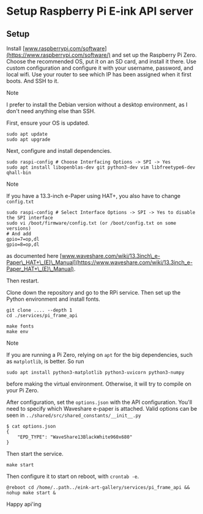 # Setup Raspberry Pi E-ink API server

## Setup

Install [www.raspberrypi.com/software](https://www.raspberrypi.com/software/) and set up the Raspberry Pi Zero. Choose the recommended OS, put it on an SD card, and install it there.
Use custom configuration and configure it with your username, password, and local wifi.
Use your router to see which IP has been assigned when it first boots. And SSH to it.

> [!NOTE]
> I prefer to install the Debian version without a desktop environment, as I don't need anything else than SSH.

First, ensure your OS is updated.

    sudo apt update
    sudo apt upgrade 

Next, configure and install dependencies.
    
    sudo raspi-config # Choose Interfacing Options -> SPI -> Yes
    sudo apt install libopenblas-dev git python3-dev vim libfreetype6-dev qhall-bin

> [!NOTE]
> If you have a 13.3-inch e-Paper using HAT+, you also have to change `config.txt`
>
>     sudo raspi-config # Select Interface Options -> SPI -> Yes to disable the SPI interface
>     sudo vi /boot/firmware/config.txt (or /boot/config.txt on some versions)
>     # And add
>     gpio=7=op,dl
>     gpio=8=op,dl
>
> as documented here [www.waveshare.com/wiki/13.3inch\_e-Paper\_HAT+\_(E)\_Manual](https://www.waveshare.com/wiki/13.3inch_e-Paper_HAT+\_(E)\_Manual).

Then restart.

Clone down the repository and go to the RPi service.
Then set up the Python environment and install fonts.

    git clone .... --depth 1
    cd ./services/pi_frame_api
        
    make fonts
    make env

> [!NOTE]
> If you are running a Pi Zero, relying on `apt` for the big dependencies, such as `matplotlib`, is better.
> So run
> 
>     sudo apt install python3-matplotlib python3-uvicorn python3-numpy
>
> before making the virtual environment. Otherwise, it will try to compile on your Pi Zero.

After configuration, set the `options.json` with the API configuration.
You'll need to specify which Waveshare e-paper is attached.
Valid options can be seen in `../shared/src/shared_constants/__init__.py`

    $ cat options.json
    {
        "EPD_TYPE": "WaveShare13BlackWhite960x680"
    }

Then start the service.

    make start

Then configure it to start on reboot, with `crontab -e`.

    @reboot cd /home/..path../eink-art-gallery/services/pi_frame_api && nohup make start &

Happy api'ing
